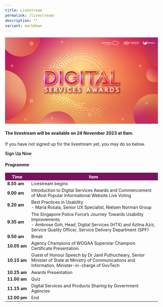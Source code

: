 ```yaml
---
title: Livestream
permalink: /livestream/
description: ""
variant: markdown
---
```

![Digital Services Awards logo banner](/images/digitalservicesawards.jpg)
<style type="text/css">
.content h4 {
    color: #B41E8E;
    font-weight: 700;
    }
table#award_cat th {
    background: #78145F;
    color: #fff;
    font-weight: 700;
}
	a.bp-button{text-decoration: none;font-weight:600;}
	a.bp-button:hover{text-decoration: underline;}
</style>
<div class="row">
  <div class="col is-12 has-text-centered">
    <h4><strong>The livestream will be available on 24 November 2023 at 9am. </strong></h4>
    <p>If you have not signed up for the livestream yet, you may do so below.</p>
    <a target="_blank" class="bp-button is-primary is-uppercase" href="https://go.gov.sg/dsa2023-reg">Sign Up Now</a> 
    </div>
</div>
<div class="row">
  <div class="col is-12">
    <h4><strong>Programme</strong></h4>
    <table id="award_cat" cellspacing="0" cellpadding="0" border="0" width="100%">
      <tbody><tr>
        <th nowrap="nowrap">Time</th>
        <th>Item</th>
      </tr>
      <tr>
        <td nowrap="nowrap"><strong>8.55 am</strong></td>
        <td>Livestream begins</td>
      </tr>
      <tr>
        <td nowrap="nowrap"><strong>9.00 am</strong></td>
        <td>Introduction to Digital Services Awards and Commencement of Most Popular Informational Website Live Voting</td>
      </tr>
      <tr>
        <td nowrap="nowrap"><strong>9.20 am</strong></td>
        <td>Best Practices in Usability <br>
          - Maria Rosala, Senior UX Specialist, Nielsen Norman Group </td>
      </tr>
      <tr>
        <td nowrap="nowrap"><strong>9.35 am</strong></td>
        <td>The Singapore Police Force’s Journey Towards Usability Improvements <br>
          - Ambrose Goh, Head, Digital Services (HTX) and Azlina Aziz, Service Quality Officer, Service Delivery Department (SPF)</td>
      </tr>
      <tr>
        <td nowrap="nowrap"><strong>9.50 am</strong></td>
        <td>Break</td>
      </tr>
      <tr>
        <td nowrap="nowrap"><strong>10.05 am</strong></td>
        <td>Agency Champions of WOGAA Superstar Champion Certificate Presentation</td>
      </tr>
      <tr>
        <td nowrap="nowrap"><strong>10.15 am</strong></td>
        <td>Guest of Honour Speech by Dr Janil Puthucheary, Senior Minister of State at Ministry of Communications and Information, Minister-in-charge of GovTech</td>
      </tr>
      <tr>
        <td nowrap="nowrap"><strong>10.25 am</strong></td>
        <td>Awards Presentation</td>
      </tr>
      <tr>
        <td nowrap="nowrap"><strong>11.00 am</strong></td>
        <td>Quiz</td>
      </tr>
      <tr>
        <td nowrap="nowrap"><strong>11.15 am</strong></td>
        <td>Digital Services and Products Sharing by Government Agencies</td>
      </tr>
      <tr>
        <td nowrap="nowrap"><strong>12.00 pm</strong></td>
        <td>End</td>
      </tr>
    </tbody></table>
  </div>
</div>